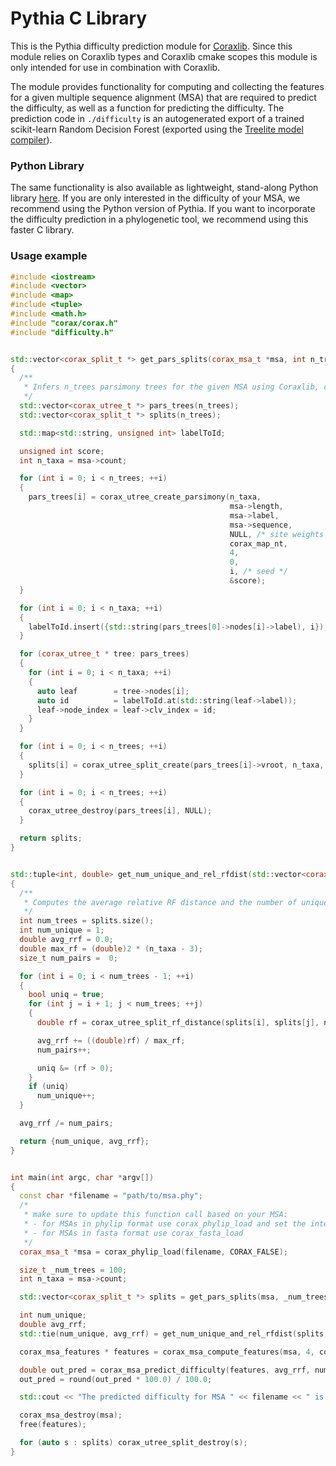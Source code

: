 # Pythia C Library
This is the Pythia difficulty prediction module for [Coraxlib](https://codeberg.org/Exelixis-Lab/coraxlib). 
Since this module relies on Coraxlib types and Coraxlib cmake scopes this module is only intended for use in combination with Coraxlib.

The module provides functionality for computing and collecting the features for a given multiple sequence alignment (MSA) that are required to predict the difficulty, as well as a function for predicting the difficulty. 
The prediction code in `./difficulty` is an autogenerated export of a trained scikit-learn Random Decision Forest (exported using the [Treelite model compiler](https://github.com/dmlc/treelite)). 

### Python Library
The same functionality is also available as lightweight, stand-along Python library [here](https://github.com/tschuelia/PyPythia).  If you are only interested in the difficulty of your MSA, we recommend using the Python version of Pythia. If you want to incorporate the difficulty prediction in a phylogenetic tool, we recommend using this faster C library.

### Usage example
```c++
#include <iostream>
#include <vector>
#include <map>
#include <tuple>
#include <math.h>
#include "corax/corax.h"
#include "difficulty.h"


std::vector<corax_split_t *> get_pars_splits(corax_msa_t *msa, int n_trees)
{
  /**
   * Infers n_trees parsimony trees for the given MSA using Coraxlib, creates and returns the splits.
   */
  std::vector<corax_utree_t *> pars_trees(n_trees);
  std::vector<corax_split_t *> splits(n_trees);

  std::map<std::string, unsigned int> labelToId;

  unsigned int score;
  int n_taxa = msa->count;

  for (int i = 0; i < n_trees; ++i)
  {
    pars_trees[i] = corax_utree_create_parsimony(n_taxa,
                                                 msa->length,
                                                 msa->label,
                                                 msa->sequence,
                                                 NULL, /* site weights */
                                                 corax_map_nt,
                                                 4,
                                                 0,
                                                 i, /* seed */
                                                 &score);
  }

  for (int i = 0; i < n_taxa; ++i)
  {
    labelToId.insert({std::string(pars_trees[0]->nodes[i]->label), i});
  }

  for (corax_utree_t * tree: pars_trees)
  {
    for (int i = 0; i < n_taxa; ++i)
    {
      auto leaf        = tree->nodes[i];
      auto id          = labelToId.at(std::string(leaf->label));
      leaf->node_index = leaf->clv_index = id;
    }
  }

  for (int i = 0; i < n_trees; ++i)
  {
    splits[i] = corax_utree_split_create(pars_trees[i]->vroot, n_taxa, nullptr);
  }

  for (int i = 0; i < n_trees; ++i)
  {
    corax_utree_destroy(pars_trees[i], NULL);
  }

  return splits;
}


std::tuple<int, double> get_num_unique_and_rel_rfdist(std::vector<corax_split_t *> splits, int n_taxa)
{
  /**
   * Computes the average relative RF distance and the number of unique topologies for the given splits.
   */
  int num_trees = splits.size();
  int num_unique = 1;
  double avg_rrf = 0.0;
  double max_rf = (double)2 * (n_taxa - 3);
  size_t num_pairs =  0;

  for (int i = 0; i < num_trees - 1; ++i)
  {
    bool uniq = true;
    for (int j = i + 1; j < num_trees; ++j)
    {
      double rf = corax_utree_split_rf_distance(splits[i], splits[j], n_taxa);

      avg_rrf += ((double)rf) / max_rf;
      num_pairs++;

      uniq &= (rf > 0);
    }
    if (uniq)
      num_unique++;
  }

  avg_rrf /= num_pairs;

  return {num_unique, avg_rrf};
}


int main(int argc, char *argv[])
{
  const char *filename = "path/to/msa.phy";
  /*
   * make sure to update this function call based on your MSA:
   * - for MSAs in phylip format use corax_phylip_load and set the interleaved flag accordingly
   * - for MSAs in fasta format use corax_fasta_load
   */
  corax_msa_t *msa = corax_phylip_load(filename, CORAX_FALSE);

  size_t _num_trees = 100;
  int n_taxa = msa->count;

  std::vector<corax_split_t *> splits = get_pars_splits(msa, _num_trees);

  int num_unique;
  double avg_rrf;
  std::tie(num_unique, avg_rrf) = get_num_unique_and_rel_rfdist(splits, n_taxa);

  corax_msa_features * features = corax_msa_compute_features(msa, 4, corax_map_nt);

  double out_pred = corax_msa_predict_difficulty(features, avg_rrf, num_unique / 100.0);
  out_pred = round(out_pred * 100.0) / 100.0;

  std::cout << "The predicted difficulty for MSA " << filename << " is: " << out_pred << "\n";

  corax_msa_destroy(msa);
  free(features);

  for (auto s : splits) corax_utree_split_destroy(s);
}
```

